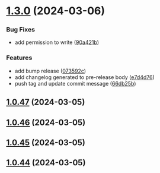 # [1.3.0](https://github.com/abdulghani/test-release/compare/v1.0.47...v1.3.0) (2024-03-06)


### Bug Fixes

* add permission to write ([90a421b](https://github.com/abdulghani/test-release/commit/90a421b7ba7dc39fbcf1caca481d81774d920500))


### Features

* add bump release ([073592c](https://github.com/abdulghani/test-release/commit/073592c639222c32160d19c6f468aa5cbd0dc607))
* add changelog generated to pre-release body ([e7d4d76](https://github.com/abdulghani/test-release/commit/e7d4d762821c38d2e6b82a06022a1a747b631f53))
* push tag and update commit message ([66db25b](https://github.com/abdulghani/test-release/commit/66db25b4c8cb2b20e46441944ed99a48a56883df))



## [1.0.47](https://github.com/abdulghani/test-release/compare/v1.0.46...v1.0.47) (2024-03-05)



## [1.0.46](https://github.com/abdulghani/test-release/compare/v1.0.45...v1.0.46) (2024-03-05)



## [1.0.45](https://github.com/abdulghani/test-release/compare/v1.0.44...v1.0.45) (2024-03-05)



## [1.0.44](https://github.com/abdulghani/test-release/compare/v1.0.43...v1.0.44) (2024-03-05)



